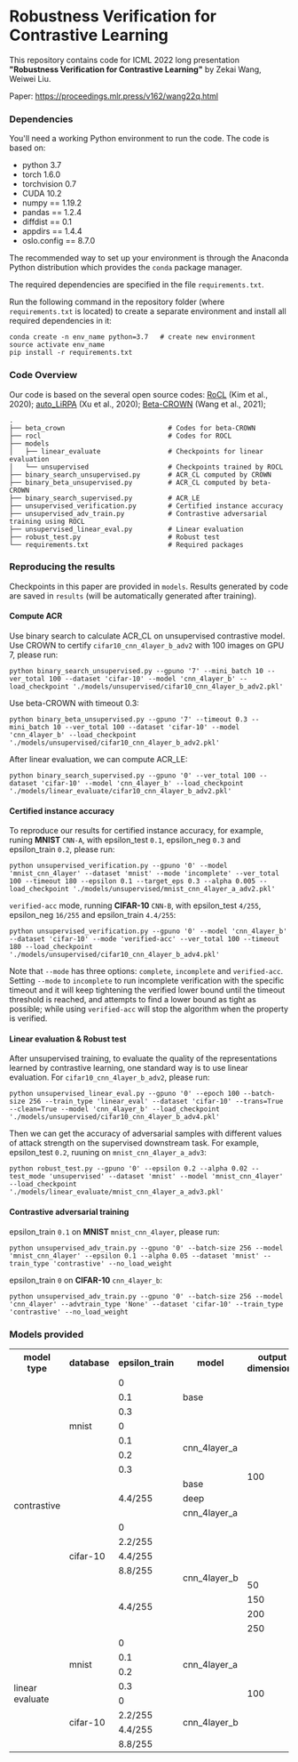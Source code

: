 # Robustness Verification for Contrastive Learning

This repository contains code for ICML 2022 long presentation **"Robustness Verification for Contrastive Learning"** by Zekai Wang, Weiwei Liu.

Paper: https://proceedings.mlr.press/v162/wang22q.html

### Dependencies

You'll need a working Python environment to run the code. The code is based on:
- python 3.7
- torch 1.6.0
- torchvision 0.7
- CUDA 10.2
- numpy == 1.19.2
- pandas == 1.2.4
- diffdist == 0.1
- appdirs == 1.4.4
- oslo.config == 8.7.0

The recommended way to set up your environment is through the Anaconda Python distribution which provides the `conda` package manager.

The required dependencies are specified in the file `requirements.txt`.

Run the following command in the repository folder (where `requirements.txt` is located) to create a separate environment and install all required dependencies in it:

```shell
conda create -n env_name python=3.7   # create new environment
source activate env_name
pip install -r requirements.txt
```

### Code Overview

Our code is based on the several open source codes:
[RoCL](https://github.com/Kim-Minseon/RoCL) (Kim et al., 2020); 
[auto_LiRPA](https://github.com/KaidiXu/auto_LiRPA) (Xu et al., 2020); 
[Beta-CROWN](https://github.com/KaidiXu/Beta-CROWN) (Wang et al., 2021); 

```
.
├── beta_crown                          # Codes for beta-CROWN
├── rocl                                # Codes for ROCL
├── models 			
│   ├── linear_evaluate                 # Checkpoints for linear evaluation
│   └── unsupervised                    # Checkpoints trained by ROCL
├── binary_search_unsupervised.py       # ACR_CL computed by CROWN
├── binary_beta_unsupervised.py         # ACR_CL computed by beta-CROWN
├── binary_search_supervised.py         # ACR_LE
├── unsupervised_verification.py        # Certified instance accuracy
├── unsupervised_adv_train.py           # Contrastive adversarial training using ROCL
├── unsupervised_linear_eval.py         # Linear evaluation
├── robust_test.py                      # Robust test
└── requirements.txt                    # Required packages
```

### Reproducing the results
Checkpoints in this paper are provided in  `models`. Results generated by code are saved in `results` (will be automatically generated after training).

#### Compute ACR
Use binary search to calculate ACR_CL on unsupervised contrastive model.
Use CROWN to certify `cifar10_cnn_4layer_b_adv2` with 100 images on GPU 7, please run:
```shell
python binary_search_unsupervised.py --gpuno '7' --mini_batch 10 --ver_total 100 --dataset 'cifar-10' --model 'cnn_4layer_b' --load_checkpoint './models/unsupervised/cifar10_cnn_4layer_b_adv2.pkl'
```
Use beta-CROWN with timeout 0.3:
```shell
python binary_beta_unsupervised.py --gpuno '7' --timeout 0.3 --mini_batch 10 --ver_total 100 --dataset 'cifar-10' --model 'cnn_4layer_b' --load_checkpoint './models/unsupervised/cifar10_cnn_4layer_b_adv2.pkl'
```
After linear evaluation, we can compute ACR_LE:
```shell
python binary_search_supervised.py --gpuno '0' --ver_total 100 --dataset 'cifar-10' --model 'cnn_4layer_b' --load_checkpoint './models/linear_evaluate/cifar10_cnn_4layer_b_adv2.pkl'
```


#### Certified instance accuracy
To reproduce our results for certified instance accuracy, for example, runing **MNIST** `CNN-A`, with epsilon_test `0.1`, epsilon_neg `0.3` and epsilon_train `0.2`, please run:
```shell
python unsupervised_verification.py --gpuno '0' --model 'mnist_cnn_4layer' --dataset 'mnist' --mode 'incomplete' --ver_total 100 --timeout 180 --epsilon 0.1 --target_eps 0.3 --alpha 0.005 --load_checkpoint './models/unsupervised/mnist_cnn_4layer_a_adv2.pkl'
```

`verified-acc` mode, running **CIFAR-10** `CNN-B`, with epsilon_test `4/255`, epsilon_neg `16/255` and epsilon_train `4.4/255`:

```shell
python unsupervised_verification.py --gpuno '0' --model 'cnn_4layer_b' --dataset 'cifar-10' --mode 'verified-acc' --ver_total 100 --timeout 180 --load_checkpoint './models/unsupervised/cifar10_cnn_4layer_b_adv4.pkl'
```

Note that `--mode` has three options: `complete`, `incomplete` and `verified-acc`. Setting `--mode` to `incomplete` to run incomplete verification with the specific timeout and it will keep tightening the verified lower bound until the timeout threshold is reached, and attempts to find a lower bound as tight as possible; while using `verified-acc` will stop the algorithm when the property is verified.


#### Linear evaluation & Robust test
After unsupervised training, to evaluate the quality of the representations learned by contrastive learning, one standard way is to use linear evaluation. For `cifar10_cnn_4layer_b_adv2`, please run:
```shell
python unsupervised_linear_eval.py --gpuno '0' --epoch 100 --batch-size 256 --train_type 'linear_eval' --dataset 'cifar-10' --trans=True --clean=True --model 'cnn_4layer_b' --load_checkpoint './models/unsupervised/cifar10_cnn_4layer_b_adv4.pkl'
```
Then we can get the accuracy of adversarial samples with different values of attack strength on the supervised downstream task. For example, epsilon_test `0.2`, ruuning on `mnist_cnn_4layer_a_adv3`:
```shell
python robust_test.py --gpuno '0' --epsilon 0.2 --alpha 0.02 --test_mode 'unsupervised' --dataset 'mnist' --model 'mnist_cnn_4layer' --load_checkpoint './models/linear_evaluate/mnist_cnn_4layer_a_adv3.pkl'
```

####  Contrastive adversarial training
epsilon_train `0.1` on **MNIST** `mnist_cnn_4layer`, please run:
```shell
python unsupervised_adv_train.py --gpuno '0' --batch-size 256 --model 'mnist_cnn_4layer' --epsilon 0.1 --alpha 0.05 --dataset 'mnist' --train_type 'contrastive' --no_load_weight
```
epsilon_train `0` on **CIFAR-10** `cnn_4layer_b`:
```shell
python unsupervised_adv_train.py --gpuno '0' --batch-size 256 --model 'cnn_4layer' --advtrain_type 'None' --dataset 'cifar-10' --train_type 'contrastive' --no_load_weight
```

### Models provided
<table>
    <tr>
        <th>model type</th>
        <th>database</th>
        <th>epsilon_train</th>
        <th>model</th>
        <th>output dimensions</th>
        <th>file name</th>
    </tr>
    <tr>
        <td rowspan="18">contrastive</td>
        <td rowspan="7">mnist</td>
        <td>0</td>
        <td rowspan="3">base</td>
        <td rowspan="14">100</td>
        <td>mnist_base</td>
    </tr>
    <tr>
        <td>0.1</td>
        <td>mnist_base_adv1</td>
    </tr>
    <tr>
        <td>0.3</td>
        <td>mnist_base_adv3</td>
    </tr>
    <tr>
        <td>0</td>
        <td rowspan="4">cnn_4layer_a</td>
        <td>mnist_cnn_4layer_a</td>
    </tr>
    <tr>
        <td>0.1</td>
        <td>mnist_cnn_4layer_a_adv1</td>
    </tr>
    <tr>
        <td>0.2</td>
        <td>mnist_cnn_4layer_a_adv2</td>
    </tr>
    <tr>
        <td>0.3</td>
        <td>mnist_cnn_4layer_a_adv3</td>
    </tr>
    <tr>
        <td rowspan="11">cifar-10</td>
        <td rowspan="3">4.4/255</td>
        <td>base</td>
        <td>cifar10_base_adv4</td>
    </tr>
    <tr>
        <td>deep</td>
        <td>cifar10_deep_adv4</td>
    </tr>
    <tr>
        <td>cnn_4layer_a</td>
        <td>cifar10_cnn_4layer_a_adv4</td>
    </tr>
    <tr>
        <td>0</td>
        <td rowspan="8">cnn_4layer_b</td>
        <td>cifar10_cnn_4layer_b</td>
    </tr>
    <tr>
        <td>2.2/255</td>
        <td>cifar10_cnn_4layer_b_adv2</td>
    </tr>
    <tr>
        <td>4.4/255</td>
        <td>cifar10_cnn_4layer_b_adv4</td>
    </tr>
    <tr>
        <td>8.8/255</td>
        <td>cifar10_cnn_4layer_b_adv8</td>
    </tr>
    <tr>
        <td rowspan="4">4.4/255</td>
        <td>50</td>
        <td>cifar10_cnn_4layer_b_adv4_dim50</td>
    </tr>
    <tr>
        <td>150</td>
        <td>cifar10_cnn_4layer_b_adv4_dim150</td>
    </tr>
    <tr>
        <td>200</td>
        <td>cifar10_cnn_4layer_b_adv4_dim200</td>
    </tr>
    <tr>
        <td>250</td>
        <td>cifar10_cnn_4layer_b_adv4_dim250</td>
    </tr>
    <tr>
        <td rowspan="8">linear evaluate</td>
        <td rowspan="4">mnist</td>
        <td>0</td>
        <td rowspan="4">cnn_4layer_a</td>
        <td rowspan="8">100</td>
        <td>mnist_cnn_4layer_a</td>
    </tr>
    <tr>
        <td>0.1</td>
        <td>mnist_cnn_4layer_a_adv1</td>
    </tr>
    <tr>
        <td>0.2</td>
        <td>mnist_cnn_4layer_a_adv2</td>
    </tr>
    <tr>
        <td>0.3</td>
        <td>mnist_cnn_4layer_a_adv3</td>
    </tr>
    <tr>
        <td rowspan="4">cifar-10</td>
        <td>0</td>
        <td rowspan="4">cnn_4layer_b</td>
        <td>cifar10_cnn_4layer_b</td>
    </tr>
    <tr>
        <td>2.2/255</td>
        <td>cifar10_cnn_4layer_b_adv2</td>
    </tr>
    <tr>
        <td>4.4/255</td>
        <td>cifar10_cnn_4layer_b_adv4</td>
    </tr>
    <tr>
        <td>8.8/255</td>
        <td>cifar10_cnn_4layer_b_adv8</td>
    </tr>
</table>

